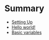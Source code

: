 # Summary

* [Setting Up](README.md)
* [Hello world!](HelloWorld.md)
* [Basic variables](basic-variables.md)

